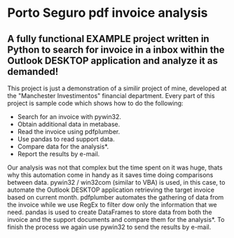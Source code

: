 # Porto Seguro pdf invoice analysis
## A fully functional EXAMPLE project written in Python to search for invoice in a inbox within the Outlook DESKTOP application and analyze it as demanded!

This project is just a demonstration of a similir project of mine, developed at the "Manchester Investimentos" financial department. Every part of this project is sample code which shows how to do the following:
* Search for an invoice with pywin32.
* Obtain additional data in metabase.
* Read the invoice using pdfplumber.
* Use pandas to read support data.
* Compare data for the analysis*.
* Report the results by e-mail.

Our analysis was not that complex but the time spent on it was huge, thats why this automation come in handy as it saves time doing comparisons between data. pywin32 / win32com (similar to VBA) is used, in this case, to automate the Outlook DESKTOP application retrieving the target invoice based on current month. pdfplumber automates the gathering of data from the invoice while we use RegEx to filter dow only the information that we need. pandas is used to create DataFrames to store data from both the invoice and the support documents and compare them for the analysis*. To finish the process we again use pywin32 to send the results by e-mail.